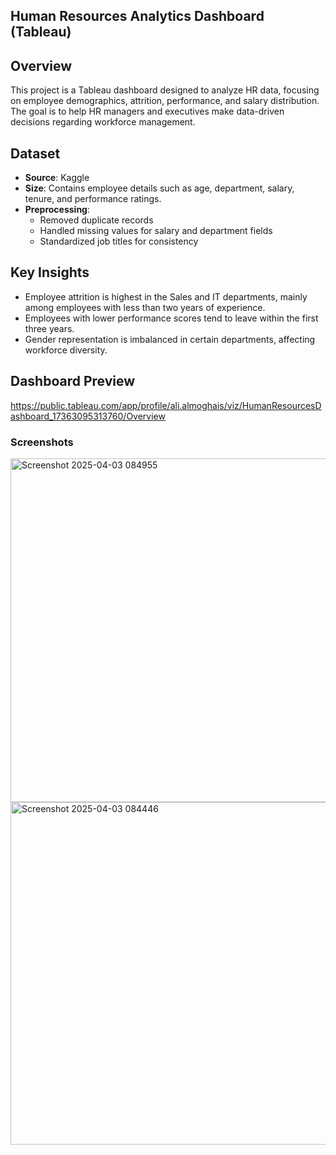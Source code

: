 ## Human Resources Analytics Dashboard (Tableau)

## Overview  
This project is a Tableau dashboard designed to analyze HR data, focusing on employee demographics, attrition, performance, and salary distribution. The goal is to help HR managers and executives make data-driven decisions regarding workforce management.  

## Dataset  
- **Source**: Kaggle
- **Size**: Contains employee details such as age, department, salary, tenure, and performance ratings.  
- **Preprocessing**:  
  - Removed duplicate records  
  - Handled missing values for salary and department fields  
  - Standardized job titles for consistency  

## Key Insights  
- Employee attrition is highest in the Sales and IT departments, mainly among employees with less than two years of experience.  
- Employees with lower performance scores tend to leave within the first three years.  
- Gender representation is imbalanced in certain departments, affecting workforce diversity.  

## Dashboard Preview  
https://public.tableau.com/app/profile/ali.almoghais/viz/HumanResourcesDashboard_17363095313760/Overview

### Screenshots

<img width="550" alt="Screenshot 2025-04-03 084955" src="https://github.com/user-attachments/assets/00c2c204-eb7c-48d9-ae63-bdfa7643003f" />

<img width="548" alt="Screenshot 2025-04-03 084446" src="https://github.com/user-attachments/assets/3bf21575-3d21-47ff-a10d-45b4c51cae62" />
